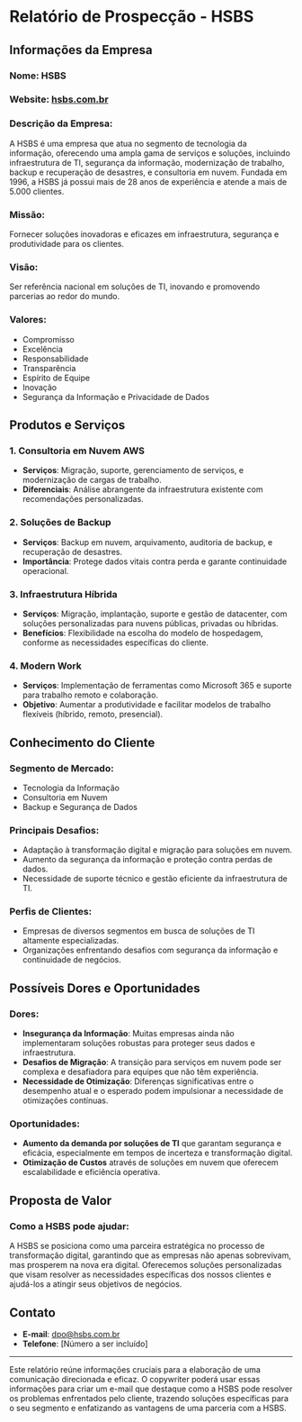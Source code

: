 # Relatório de Prospecção - HSBS

## Informações da Empresa

### Nome: HSBS

### Website: [hsbs.com.br](https://hsbs.com.br)

### Descrição da Empresa:
A HSBS é uma empresa que atua no segmento de tecnologia da informação, oferecendo uma ampla gama de serviços e soluções, incluindo infraestrutura de TI, segurança da informação, modernização de trabalho, backup e recuperação de desastres, e consultoria em nuvem. Fundada em 1996, a HSBS já possui mais de 28 anos de experiência e atende a mais de 5.000 clientes.

### Missão:
Fornecer soluções inovadoras e eficazes em infraestrutura, segurança e produtividade para os clientes.

### Visão:
Ser referência nacional em soluções de TI, inovando e promovendo parcerias ao redor do mundo.

### Valores:
- Compromisso
- Excelência
- Responsabilidade
- Transparência
- Espírito de Equipe
- Inovação
- Segurança da Informação e Privacidade de Dados

## Produtos e Serviços

### 1. **Consultoria em Nuvem AWS**
   - **Serviços**: Migração, suporte, gerenciamento de serviços, e modernização de cargas de trabalho.
   - **Diferenciais**: Análise abrangente da infraestrutura existente com recomendações personalizadas.

### 2. **Soluções de Backup**
   - **Serviços**: Backup em nuvem, arquivamento, auditoria de backup, e recuperação de desastres.
   - **Importância**: Protege dados vitais contra perda e garante continuidade operacional.

### 3. **Infraestrutura Híbrida**
   - **Serviços**: Migração, implantação, suporte e gestão de datacenter, com soluções personalizadas para nuvens públicas, privadas ou híbridas.
   - **Benefícios**: Flexibilidade na escolha do modelo de hospedagem, conforme as necessidades específicas do cliente.

### 4. **Modern Work**
   - **Serviços**: Implementação de ferramentas como Microsoft 365 e suporte para trabalho remoto e colaboração.
   - **Objetivo**: Aumentar a produtividade e facilitar modelos de trabalho flexíveis (híbrido, remoto, presencial).

## Conhecimento do Cliente

### Segmento de Mercado:
- Tecnologia da Informação
- Consultoria em Nuvem
- Backup e Segurança de Dados

### Principais Desafios:
- Adaptação à transformação digital e migração para soluções em nuvem.
- Aumento da segurança da informação e proteção contra perdas de dados.
- Necessidade de suporte técnico e gestão eficiente da infraestrutura de TI.

### Perfis de Clientes:
- Empresas de diversos segmentos em busca de soluções de TI altamente especializadas.
- Organizações enfrentando desafios com segurança da informação e continuidade de negócios.

## Possíveis Dores e Oportunidades

### Dores:
- **Insegurança da Informação**: Muitas empresas ainda não implementaram soluções robustas para proteger seus dados e infraestrutura.
- **Desafios de Migração**: A transição para serviços em nuvem pode ser complexa e desafiadora para equipes que não têm experiência.
- **Necessidade de Otimização**: Diferenças significativas entre o desempenho atual e o esperado podem impulsionar a necessidade de otimizações contínuas.

### Oportunidades:
- **Aumento da demanda por soluções de TI** que garantam segurança e eficácia, especialmente em tempos de incerteza e transformação digital.
- **Otimização de Custos** através de soluções em nuvem que oferecem escalabilidade e eficiência operativa.

## Proposta de Valor

### Como a HSBS pode ajudar:
A HSBS se posiciona como uma parceira estratégica no processo de transformação digital, garantindo que as empresas não apenas sobrevivam, mas prosperem na nova era digital. Oferecemos soluções personalizadas que visam resolver as necessidades específicas dos nossos clientes e ajudá-los a atingir seus objetivos de negócios.

## Contato
- **E-mail**: [dpo@hsbs.com.br](mailto:dpo@hsbs.com.br)
- **Telefone**: [Número a ser incluído]

---

Este relatório reúne informações cruciais para a elaboração de uma comunicação direcionada e eficaz. O copywriter poderá usar essas informações para criar um e-mail que destaque como a HSBS pode resolver os problemas enfrentados pelo cliente, trazendo soluções específicas para o seu segmento e enfatizando as vantagens de uma parceria com a HSBS.